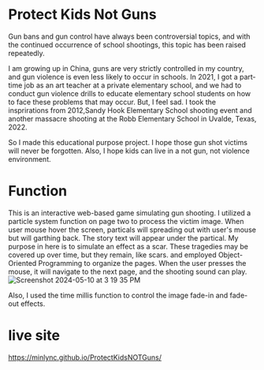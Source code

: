 # Protect Kids Not Guns

Gun bans and gun control have always been controversial topics, and with the continued occurrence of school shootings, this topic has been raised repeatedly.

I am growing up in China, guns are very strictly controlled in my country, and gun violence is even less likely to occur in schools. In 2021, I got a part-time job as an art teacher at a private elementary school, and we had to conduct gun violence drills to educate elementary school students on how to face these problems that may occur. 
But, I feel sad. 
I took the insprirations from 2012,Sandy Hook Elementary School shooting event and another massacre shooting at the Robb Elementary School in Uvalde, Texas, 2022.

So I made this educational purpose project. I hope those gun shot victims will never be forgotten. 
Also, I hope kids can live in a not gun, not violence environment.



# Function
This is an interactive web-based game simulating gun shooting. I utilized a particle system function on page two to process the victim image. When user mouse hover the screen, particals will spreading out with user's mouse but will garthing back. The story text will appear under the partical. My purpose in here is to simulate an effect as a scar.
These tragedies may be covered up over time, but they remain, like scars.
and employed Object-Oriented Programming to organize the pages. When the user presses the mouse, it will navigate to the next page, and the shooting sound can play.
![Screenshot 2024-05-10 at 3 19 35 PM](https://github.com/Minlync/ProtectKidsNOTGuns/assets/93282772/ce12e7cf-3dc7-4dc4-8096-81736822d289)


Also, I used the time millis function to control the image fade-in and fade-out effects.

# live site

https://minlync.github.io/ProtectKidsNOTGuns/
